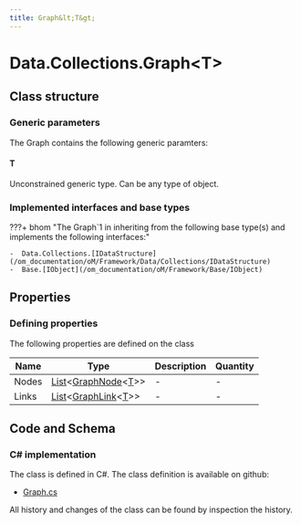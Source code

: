 ```yaml
---
title: Graph&lt;T&gt;
---
```


# Data.Collections.Graph&lt;T&gt;



## Class structure

### Generic parameters

The Graph contains the following generic paramters:

#### T

Unconstrained generic type. Can be any type of object.

### Implemented interfaces and base types

???+ bhom "The Graph`1 in inheriting from the following base type(s) and implements the following interfaces:"

    -  Data.Collections.[IDataStructure](/om_documentation/oM/Framework/Data/Collections/IDataStructure)
    -  Base.[IObject](/om_documentation/oM/Framework/Base/IObject)


## Properties



### Defining properties

The following properties are defined on the class

| Name             | Type             | Description      | Quantity         |
|------------------|------------------|------------------|------------------|
| Nodes | [List](https://learn.microsoft.com/en-us/dotnet/api/System.Collections.Generic.List-1?view=netstandard-2.0)&lt;[GraphNode](/om_documentation/oM/Framework/Data/Collections/GraphNode%601)&lt;[T](#t)&gt;&gt; | - | - |
| Links | [List](https://learn.microsoft.com/en-us/dotnet/api/System.Collections.Generic.List-1?view=netstandard-2.0)&lt;[GraphLink](/om_documentation/oM/Framework/Data/Collections/GraphLink%601)&lt;[T](#t)&gt;&gt; | - | - |


## Code and Schema

### C# implementation

The class is defined in C#. The class definition is available on github:

- [Graph.cs](https://github.com/BHoM/BHoM/blob/develop/Data_oM/Collections\Graph.cs)

All history and changes of the class can be found by inspection the history.

